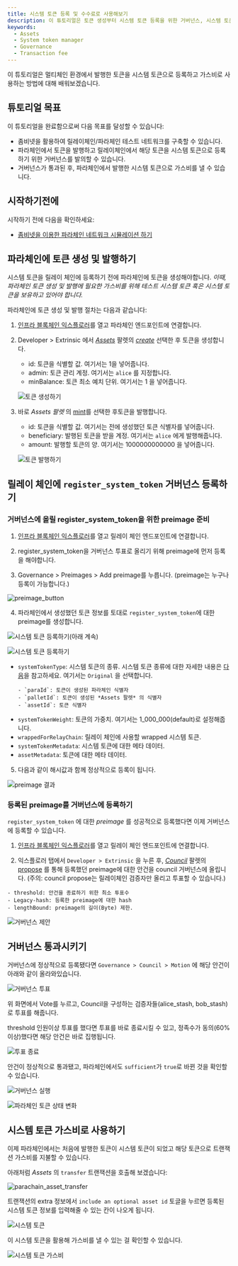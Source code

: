 ```yaml
---
title: 시스템 토큰 등록 및 수수료로 사용해보기
description: 이 튜토리얼은 토큰 생성부터 시스템 토큰 등록을 위한 거버넌스, 시스템 토큰 사용까지의 일련의 과정에 대해 배웁니다.
keywords:
  - Assets
  - System token manager
  - Governance
  - Transaction fee
---
```


이 튜토리얼은 멀티체인 환경에서 발행한 토큰을 시스템 토큰으로 등록하고 가스비로 사용하는 방법에 대해 배워보겠습니다.

## 튜토리얼 목표

이 튜토리얼을 완료함으로써 다음 목표를 달성할 수 있습니다:

- 좀비넷을 활용하여 릴레이체인/파라체인 테스트 네트워크를 구축할 수 있습니다.
- 파라체인에서 토큰을 발행하고 릴레이체인에서 해당 토큰을 시스템 토큰으로 등록하기 위한 거버넌스를 발의할 수 있습니다.
- 거버넌스가 통과된 후, 파라체인에서 발행한 시스템 토큰으로 가스비를 낼 수 있습니다.

## 시작하기전에

시작하기 전에 다음을 확인하세요:

- [좀비넷을 이용한 파라체인 네트워크 시뮬레이션 하기](./test/simulate-parachains.md)

## 파라체인에 토큰 생성 및 발행하기

시스템 토큰을 릴레이 체인에 등록하기 전에 파라체인에 토큰을 생성해야합니다. *이때, 파라체인 토큰 생성 및 발행에 필요한 가스비를 위해 테스트 시스템 토큰 혹은 시스템 토큰을 보유하고 있어야 합니다.*

파라체인에 토큰 생성 및 발행 절차는 다음과 같습니다:

1. [인프라 블록체인 익스플로러](https://portal.infrablockspace.net/#/explorer/)를 열고 파라체인 엔드포인트에 연결합니다.

2. Developer > Extrinsic 에서 [*Assets*](https://github.com/InfraBlockchain/infrablockchain-substrate/tree/master/substrate/frame/assets) 팔렛의 [*create*](https://github.com/InfraBlockchain/infrablockchain-substrate/blob/599828207489db1d2b4633473c15c9be9dd97253/substrate/frame/assets/src/lib.rs#L625) 선택한 후 토큰을 생성합니다.

   - id: 토큰을 식별할 값. 여기서는 1을 넣어줍니다. 
   - admin: 토큰 관리 계정. 여기서는 `alice` 를 지정합니다.
   - minBalance: 토큰 최소 예치 단위. 여기서는 1 을 넣어줍니다. 

    ![토큰 생성하기](/media/images/docs/infrablockchain/tutorials/create_token.png)

3. 바로 _Assets 팔렛_ 의 [mint](https://github.com/InfraBlockchain/infrablockchain-substrate/blob/599828207489db1d2b4633473c15c9be9dd97253/substrate/frame/assets/src/lib.rs#L801C7-L801C14)를 선택한 후토큰을 발행합니다. 

   - id: 토큰을 식별할 값. 여기서는 전에 생성했던 토큰 식별자를 넣어줍니다.
   - beneficiary: 발행된 토큰을 받을 계정. 여기서는 `alice` 에게 발행해줍니다.
   - amount: 발행할 토큰의 양. 여기서는 1000000000000 을 넣어줍니다. 
  
    ![토큰 발행하기](/media/images/docs/infrablockchain/tutorials/mint_token.png)

## 릴레이 체인에 `register_system_token` 거버넌스 등록하기

### 거버넌스에 올릴 register_system_token을 위한 preimage 준비

1. [인프라 블록체인 익스플로러](https://portal.infrablockspace.net/#/explorer/)를 열고 릴레이 체인 엔드포인트에 연결합니다.

2. register_system_token을 거버넌스 투표로 올리기 위해 preimage에 먼저 등록을 해야합니다.
  
3. Governance > Preimages > Add preimage를 누릅니다.
(preimage는 누구나 등록이 가능합니다.)

![preimage_button](/media/images/docs/infrablockchain/tutorials/preimage_button.png)

4. 파라체인에서 생성했던 토큰 정보를 토대로 `register_system_token`에 대한 preimage를 생성합니다.

![시스템 토큰 등록하기(아래 계속)](/media/images/docs/infrablockchain/tutorials/register_system_token1.png)

![시스템 토큰 등록하기](/media/images/docs/infrablockchain/tutorials/register_system_token2.png)

- `systemTokenType`: 시스템 토큰의 종류. 시스템 토큰 종류에 대한 자세한 내용은 [다음](../learn/protocol/system-token.md)을 참고하세요. 여기서는 `Original` 을 선택합니다. 
  ```text
  - `paraId`: 토큰이 생성된 파라체인 식별자
  - `palletId`: 토큰이 생성된 *Assets 팔렛* 의 식별자 
  - `assetId`: 토큰 식별자
  ```   
- `systemTokenWeight`: 토큰의 가중치. 여기서는 1_000_000(default)로 설정해줍니다.
- `wrappedForRelayChain`: 릴레이 체인에 사용할 wrapped 시스템 토큰. 
- `systemTokenMetadata`: 시스템 토큰에 대한 메타 데이터.
- `assetMetadata`: 토큰에 대한 메타 데이터.

5. 다음과 같이 해시값과 함께 정상적으로 등록이 됩니다.

![preimage 결과](/media/images/docs/infrablockchain/tutorials/preimage_result.png)

### 등록된 preimage를 거버넌스에 등록하기

`register_system_token` 에 대한 *preimage* 를 성공적으로 등록했다면 이제 거버넌스에 등록할 수 있습니다.

1. [인프라 블록체인 익스플로러](https://portal.infrablockspace.net/#/explorer/)를 열고 릴레이 체인 엔드포인트에 연결합니다.

2. 익스플로러 탭에서 `Developer > Extrinsic` 을 누른 후,
[*Council*](https://github.com/InfraBlockchain/infrablockchain-substrate/tree/master/substrate/frame/collective) 팔렛의 [propose](https://github.com/InfraBlockchain/infrablockchain-substrate/blob/599828207489db1d2b4633473c15c9be9dd97253/substrate/frame/collective/src/lib.rs#L519) 를 통해 등록했던 preimage에 대한 안건을 council 거버넌스에 올립니다. 
(주의: council propose는 릴레이체인 검증자만 올리고 투표할 수 있습니다.)

  ```text
  - threshold: 안건을 종료하기 위한 최소 투표수
  - Legacy-hash: 등록한 preimage에 대한 hash
  - lengthBound: preimage의 길이(Byte) 제한. 
  ```

![거버넌스 제안](/media/images/docs/infrablockchain/tutorials/council_propose.png)

## 거버넌스 통과시키기

거버넌스에 정상적으로 등록됐다면 `Governance > Council > Motion` 에 해당 안건이 아래와 같이 올라와있습니다. 

![거버넌스 투표](/media/images/docs/infrablockchain/tutorials/governance_voting.png)

위 화면에서 Vote를 누르고, Council을 구성하는 검증자들(alice_stash, bob_stash)로 투표를 해줍니다.

threshold 인원이상 투표를 했다면 투표를 바로 종료시킬 수 있고, 정족수가 동의(60% 이상)했다면 해당 안건은 바로 집행됩니다.

![투표 종료](/media/images/docs/infrablockchain/tutorials/vote_close.png)

안건이 정상적으로 통과됐고, 파라체인에서도 `sufficient`가 `true`로 바뀐 것을 확인할 수 있습니다.

![거버넌스 실행](/media/images/docs/infrablockchain/tutorials/enact_motion.png)

![파라체인 토큰 상태 변화](/media/images/docs/infrablockchain/tutorials/parachain_sufficient_true.png)

## 시스템 토큰 가스비로 사용하기

이제 파라체인에서는 처음에 발행한 토큰이 시스템 토큰이 되었고
해당 토큰으로 트랜잭션 가스비를 지불할 수 있습니다. 

아래처럼 *Assets* 의 `transfer` 트랜잭션을 호출해 보겠습니다:

![parachain_asset_transfer](/media/images/docs/infrablockchain/tutorials/parachain_asset_transfer.png)

트랜잭션의 extra 정보에서 `include an optional asset id` 토글을 누르면 등록된 시스템 토큰 정보를 입력해줄 수 있는 칸이 나오게 됩니다. 

![시스템 토큰](/media/images/docs/infrablockchain/tutorials/system_token_id.png)

이 시스템 토큰을 활용해 가스비를 낼 수 있는 걸 확인할 수 있습니다.

![시스템 토큰 가스비](/media/images/docs/infrablockchain/tutorials/system_token_paid.png)